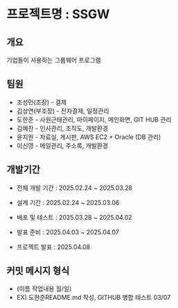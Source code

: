 # 프로젝트명 : SSGW

## 개요
기업들이 사용하는 그룹웨어 프로그램

## 팀원
- 조성민(조장) - 결제
- 김상연(부조장) - 전자결제, 일정관리
- 도한준 - 사원근태관리, 마이페이지, 메인화면, GIT HUB 관리
- 김예찬 - 인사관리, 조직도, 개발환경
- 윤지원 - 자료실, 게시판, AWS EC2 + Oracle (DB 관리)
- 이신영 - 메일관리, 주소록, 개발환경

## 개발기간
- 전체 개발 기간 : 2025.02.24 ~ 2025.03.28

- 설계 기간 : 2025.02.24 ~ 2025.03.06
- 배포 및 테스트 : 2025.03.28 ~ 2025.04.02
- 발표 준비 : 2025.04.03 ~ 2025.04.07
- 프로젝트 발표 : 2025.04.08

## 커밋 메시지 형식
- (이름 작업내용 월/일)
- EX) 도한준README.md 작성, GITHUB 병합 테스트 03/07
